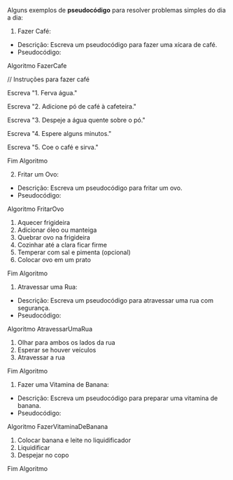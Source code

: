 Alguns exemplos de **pseudocódigo** para resolver problemas simples do dia a dia:

1. Fazer Café:
- Descrição: Escreva um pseudocódigo para fazer uma xícara de café.
- Pseudocódigo:

Algoritmo FazerCafe

// Instruções para fazer café

Escreva "1. Ferva água."

Escreva "2. Adicione pó de café à cafeteira."

Escreva "3. Despeje a água quente sobre o pó."

Escreva "4. Espere alguns minutos."

Escreva "5. Coe o café e sirva."

Fim Algoritmo

2. Fritar um Ovo:
- Descrição: Escreva um pseudocódigo para fritar um ovo.
- Pseudocódigo:

Algoritmo FritarOvo

1. Aquecer frigideira
2. Adicionar óleo ou manteiga
3. Quebrar ovo na frigideira
4. Cozinhar até a clara ficar firme
5. Temperar com sal e pimenta (opcional)
6. Colocar ovo em um prato

Fim Algoritmo

1.  Atravessar uma Rua:
- Descrição: Escreva um pseudocódigo para atravessar uma rua com segurança.
- Pseudocódigo:

Algoritmo AtravessarUmaRua

1. Olhar para ambos os lados da rua
2. Esperar se houver veículos
3. Atravessar a rua

Fim Algoritmo

1. Fazer uma Vitamina de Banana:
- Descrição: Escreva um pseudocódigo para preparar uma vitamina de banana.
- Pseudocódigo:

Algoritmo FazerVitaminaDeBanana

1. Colocar banana e leite no liquidificador
2. Liquidificar
3. Despejar no copo

Fim Algoritmo